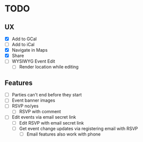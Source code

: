 # TODO

## UX
- [x] Add to GCal
- [ ] Add to iCal
- [x] Navigate in Maps
- [x] Share
- [ ] WYSIWYG Event Edit
	- [ ] Render location while editing

## Features
- [ ] Parties can't end before they start
- [ ] Event banner images
- [ ] RSVP no/yes
	- [ ] RSVP with comment
- [ ] Edit events via email secret link
	- [ ] Edit RSVP with email secret link
	- [ ] Get event change updates via registering email with RSVP
		- [ ] Email features also work with phone

